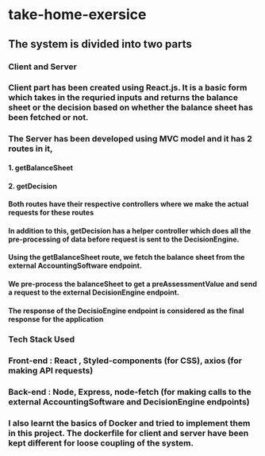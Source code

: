 # take-home-exersice

## The system is divided into two parts
### Client and Server
### Client part has been created using React.js. It is a basic form which takes in the requried inputs and returns the balance sheet or the decision based on whether the balance sheet has been fetched or not.
### The Server has been developed using MVC model and it has 2 routes in it, 
#### 1. getBalanceSheet
#### 2. getDecision
#### Both routes have their respective controllers where we make the actual requests for these routes
#### In addition to this, getDecision has a helper controller which does all the pre-processing of data before request is sent to the DecisionEngine.
#### Using the getBalanceSheet route, we fetch the balance sheet from the external AccountingSoftware endpoint.
#### We pre-process the balanceSheet to get a preAssessmentValue and send a request to the external DecisionEngine endpoint.
#### The response of the DecisioEngine endpoint is considered as the final response for the application


### Tech Stack Used
### Front-end : React , Styled-components (for CSS), axios (for making API requests)
### Back-end : Node, Express, node-fetch (for making calls to the external AccountingSoftware and DecisionEngine endpoints)

### I also learnt the basics of Docker and tried to implement them in this project. The dockerfile for client and server have been kept different for loose coupling of the system.
